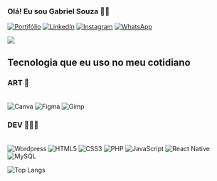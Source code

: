 
### Olá! Eu sou Gabriel Souza 👋🏼

[![Portifólio](https://img.shields.io/website?label=Portifólio&style=for-the-badge&url=#)](#) [![LinkedIn](https://img.shields.io/badge/LinkedIn-0077B5?style=for-the-badge&logo=linkedin&logoColor=white)](#) [![Instagram](https://img.shields.io/badge/Instagram-E4405F?style=for-the-badge&logo=instagram&logoColor=white)](#) [![WhatsApp](https://img.shields.io/badge/WhatsApp-25D366?style=for-the-badge&logo=whatsapp&logoColor=white)](#)

<picture>
  <source
    srcset="https://github-readme-stats.vercel.app/api?username=GbrlSouza&show_icons=true&theme=dark"
    media="(prefers-color-scheme: dark)"
  />
  <source
    srcset="https://github-readme-stats.vercel.app/api?username=GbrlSouza&show_icons=true"
    media="(prefers-color-scheme: light), (prefers-color-scheme: no-preference)"
  />
  <img src="https://github-readme-stats.vercel.app/api?username=GbrlSouza&show_icons=true" />
</picture>

## Tecnologia que eu uso no meu cotidiano

### ART 🎨

<div style="display: inline_block"><br/>
  <img align="center" alt="Canva" src="https://img.shields.io/badge/Canva-%2300C4CC.svg?&style=for-the-badge&logo=Canva&logoColor=white" />
  <img align="center" alt="Figma" src="https://img.shields.io/badge/Figma-F24E1E?style=for-the-badge&logo=figma&logoColor=white" />
  <img align="center" alt="Gimp" src="https://img.shields.io/badge/gimp-5C5543?style=for-the-badge&logo=gimp&logoColor=white" />
</div>

### DEV 👨🏽‍💻

<div style="display: inline_block"><br/>
  <img align="center" alt="Wordpress" src="https://img.shields.io/badge/Wordpress-21759B?style=for-the-badge&logo=wordpress&logoColor=whit" />
  <img align="center" alt="HTML5" src="https://img.shields.io/badge/HTML5-E34F26?style=for-the-badge&logo=html5&logoColor=white" />
  <img align="center" alt="CSS3" src="https://img.shields.io/badge/CSS3-1572B6?style=for-the-badge&logo=css3&logoColor=white" />
  <img align="center" alt="PHP" src="https://img.shields.io/badge/PHP-777BB4?style=for-the-badge&logo=php&logoColor=white" />
  <img align="center" alt="JavaScript" src="https://img.shields.io/badge/JavaScript-F7DF1E?style=for-the-badge&logo=javascript&logoColor=black" />
  <img align="center" alt="React Native" src="https://img.shields.io/badge/React_Native-20232A?style=for-the-badge&logo=react&logoColor=61DAFB" />
  <img align="center" alt="MySQL" src="https://img.shields.io/badge/MySQL-005C84?style=for-the-badge&logo=mysql&logoColor=white" />
</div>

![Top Langs](https://github-readme-stats.vercel.app/api/top-langs/?username=GbrlSouza&langs_count=8)
